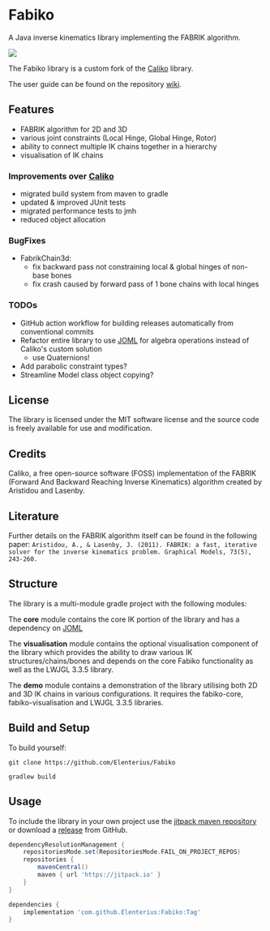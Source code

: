 # Fabiko

A Java inverse kinematics library implementing the FABRIK algorithm.

[![](https://jitpack.io/v/Elenterius/Fabiko.svg)](https://jitpack.io/#Elenterius/Fabiko)

The Fabiko library is a custom fork of the [Caliko](https://github.com/FedUni/caliko) library.

The user guide can be found on the repository [wiki](https://github.com/Elenterius/Fabiko/wiki).

## Features

- FABRIK algorithm for 2D and 3D
- various joint constraints (Local Hinge, Global Hinge, Rotor)
- ability to connect multiple IK chains together in a hierarchy
- visualisation of IK chains

### Improvements over [Caliko](https://github.com/FedUni/caliko)

- migrated build system from maven to gradle
- updated & improved JUnit tests
- migrated performance tests to jmh
- reduced object allocation

### BugFixes

- FabrikChain3d:
  - fix backward pass not constraining local & global hinges of non-base bones
  - fix crash caused by forward pass of 1 bone chains with local hinges

### TODOs

- GitHub action workflow for building releases automatically from conventional commits
- Refactor entire library to use [JOML](https://github.com/JOML-CI/JOML) for algebra operations instead of Caliko's
  custom solution
  - use Quaternions!
- Add parabolic constraint types?
- Streamline Model class object copying?

## License

The library is licensed under the MIT software license and the source code is freely available for use and
modification.

## Credits

Caliko, a free open-source software (FOSS) implementation of the
FABRIK (Forward And Backward Reaching Inverse Kinematics) algorithm created by Aristidou and Lasenby.

## Literature

Further details on the FABRIK algorithm itself can be found in the following paper:
`Aristidou, A., & Lasenby, J. (2011). FABRIK: a fast, iterative solver for the inverse kinematics problem. Graphical Models, 73(5), 243-260.`

## Structure

The library is a multi-module gradle project with the following modules:

The **core** module contains the core IK portion of the library and has a dependency
on [JOML](https://github.com/JOML-CI/JOML)

The **visualisation** module contains the optional visualisation component of the library which provides the ability to
draw various IK structures/chains/bones and depends on the core Fabiko functionality as well as the LWJGL 3.3.5 library.

The **demo** module contains a demonstration of the library utilising both 2D and 3D IK chains in various
configurations. It requires the fabiko-core, fabiko-visualisation and LWJGL 3.3.5 libraries.

## Build and Setup

To build yourself:

`git clone https://github.com/Elenterius/Fabiko`

`gradlew build`

## Usage

To include the library in your own project use the [jitpack maven repository](https://jitpack.io/#Elenterius/Fabiko/) or
download a [release](https://github.com/Elenterius/Fabiko/releases) from GitHub.

```gradle
dependencyResolutionManagement {
    repositoriesMode.set(RepositoriesMode.FAIL_ON_PROJECT_REPOS)
    repositories {
        mavenCentral()
        maven { url 'https://jitpack.io' }
    }
}
```

```gradle
dependencies {
    implementation 'com.github.Elenterius:Fabiko:Tag'
}
```
